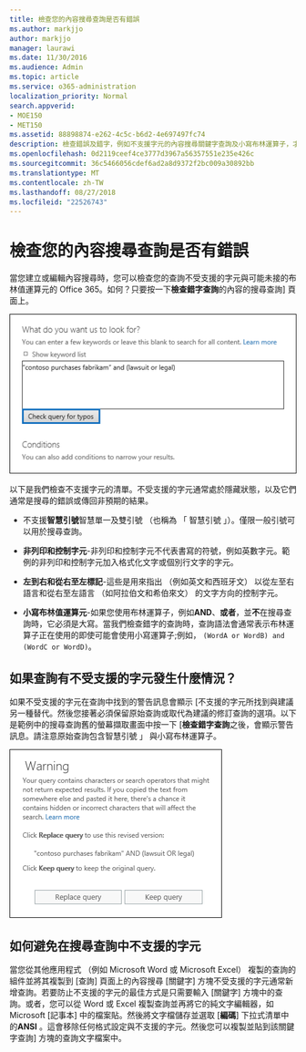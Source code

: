 ```yaml
---
title: 檢查您的內容搜尋查詢是否有錯誤
ms.author: markjjo
author: markjjo
manager: laurawi
ms.date: 11/30/2016
ms.audience: Admin
ms.topic: article
ms.service: o365-administration
localization_priority: Normal
search.appverid:
- MOE150
- MET150
ms.assetid: 88898874-e262-4c5c-b6d2-4e697497fc74
description: 檢查錯誤及錯字，例如不支援字元的內容搜尋關鍵字查詢及小寫布林運算子，才能執行搜尋。如果我們尋找錯誤，我們會建議修訂的查詢。
ms.openlocfilehash: 0d2119ceef4ce3777d3967a56357551e235e426c
ms.sourcegitcommit: 36c5466056cdef6ad2a8d9372f2bc009a30892bb
ms.translationtype: MT
ms.contentlocale: zh-TW
ms.lasthandoff: 08/27/2018
ms.locfileid: "22526743"
---
```

# <a name="check-your-content-search-query-for-errors"></a>檢查您的內容搜尋查詢是否有錯誤

當您建立或編輯內容搜尋時，您可以檢查您的查詢不受支援的字元與可能未接的布林值運算元的 Office 365。如何？只要按一下**檢查錯字查詢**的內容的搜尋查詢] 頁面上。 
  
![按一下 「 檢查查詢錯字"以檢查搜尋查詢不受支援的字元](media/e5314306-cfb2-481d-9b5c-13ce658156e7.png)
  
以下是我們檢查不支援字元的清單。不受支援的字元通常處於隱藏狀態，以及它們通常是搜尋的錯誤或傳回非預期的結果。
  
- 不支援**智慧引號**智慧單一及雙引號 （也稱為 「 智慧引號 」）。僅限一般引號可以用於搜尋查詢。 
    
- **非列印和控制字元**-非列印和控制字元不代表書寫的符號，例如英數字元。範例的非列印和控制字元加入格式化文字或個別行文字的字元。 
    
- **左到右和從右至左標記**-這些是用來指出 （例如英文和西班牙文） 以從左至右語言和從右至左語言 （如阿拉伯文和希伯來文） 的文字方向的控制字元。
    
- **小寫布林值運算元**-如果您使用布林運算子，例如**AND**、**或者**，並**不**在搜尋查詢時，它必須是大寫。當我們檢查錯字的查詢時，查詢語法會通常表示布林運算子正在使用的即使可能會使用小寫運算子;例如， `(WordA or WordB) and (WordC or WordD)`。
    
## <a name="what-happens-if-a-query-has-an-unsupported-character"></a>如果查詢有不受支援的字元發生什麼情況？

如果不受支援的字元在查詢中找到的警告訊息會顯示 [不支援的字元所找到與建議另一種替代。然後您接著必須保留原始查詢或取代為建議的修訂查詢的選項。以下是範例中的搜尋查詢舊的螢幕擷取畫面中按一下 [**檢查錯字查詢**之後，會顯示警告訊息。請注意原始查詢包含智慧引號 」 與小寫布林運算子。 
  
![警告訊息會顯示與針對您的查詢建議修訂](media/23214b30-8e52-412c-bd80-63fb1b3ed52d.png)
  
## <a name="how-to-prevent-unsupported-characters-in-your-search-queries"></a>如何避免在搜尋查詢中不支援的字元

當您從其他應用程式 （例如 Microsoft Word 或 Microsoft Excel） 複製的查詢的組件並將其複製到 [查詢] 頁面上的內容搜尋 [關鍵字] 方塊不受支援的字元通常新增查詢。若要防止不支援的字元的最佳方式是只需要輸入 [關鍵字] 方塊中的查詢。或者，您可以從 Word 或 Excel 複製查詢並再將它的純文字編輯器，如 Microsoft [記事本] 中的檔案貼。然後將文字檔儲存並選取 [**編碼**] 下拉式清單中的**ANSI** 。這會移除任何格式設定與不支援的字元。然後您可以複製並貼到該關鍵字查詢] 方塊的查詢文字檔案中。 
